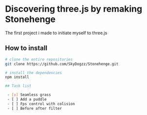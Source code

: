 
# Discovering three.js by remaking Stonehenge
The first project i made to initiate myself to three.js

## How to install
```bash
# clone the entire repositories
git clone https://github.com/SkyDogzz/Stonehenge.git

# install the dependencies
npm install

## Task list

 - [x] Seamless grass
 - [ ] Add a puddle
 - [ ] Fps control with colision
 - [ ] Before after filter

